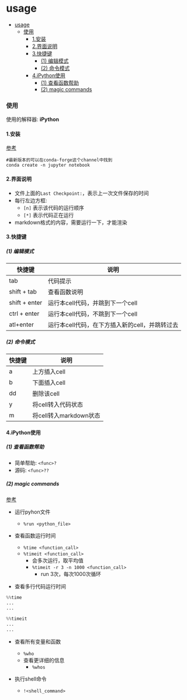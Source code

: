 # usage


<!-- @import "[TOC]" {cmd="toc" depthFrom=1 depthTo=6 orderedList=false} -->

<!-- code_chunk_output -->

- [usage](#usage)
    - [使用](#使用)
      - [1.安装](#1安装)
      - [2.界面说明](#2界面说明)
      - [3.快捷键](#3快捷键)
        - [(1) 编辑模式](#1-编辑模式)
        - [(2) 命令模式](#2-命令模式)
      - [4.iPython使用](#4ipython使用)
        - [(1) 查看函数帮助](#1-查看函数帮助)
        - [(2) magic commands](#2-magic-commands)

<!-- /code_chunk_output -->


### 使用

使用的解释器: **iPython**

#### 1.安装

[参考](https://jupyter.org/install)

```shell
#最新版本的可以在conda-forge这个channel中找到
conda create -n jupyter notebook
```

#### 2.界面说明

* 文件上面的`Last Checkpoint:`，表示上一次文件保存的时间 
* 每行左边方框: 
    * `[n]` 表示该代码的运行顺序
    * `[*]` 表示代码正在运行
* markdown格式的内容，需要运行一下，才能渲染

#### 3.快捷键

##### (1) 编辑模式

|快捷键|说明|
|-|-|
|tab|代码提示|
|shift + tab|查看函数说明|
|shift + enter|运行本cell代码，并跳到下一个cell|
|ctrl + enter|运行本cell代码，不跳到下一个cell|
|atl+enter|运行本cell代码，在下方插入新的cell，并跳转过去|

##### (2) 命令模式

|快捷键|说明|
|-|-|
|a|上方插入cell|
|b|下面插入cell|
|dd|删除该cell|
|y|将cell转入代码状态|i
|m|将cell转入markdown状态|

#### 4.iPython使用

##### (1) 查看函数帮助
* 简单帮助: `<func>?`
* 源码: `<func>??`

##### (2) magic commands

[参考](https://ipython.readthedocs.io/en/stable/interactive/magics.html#)

* 运行pyhon文件
    * `%run <python_file>`

* 查看函数运行时间
    * `%time <function_call>`
    * `%timeit <function_call>`
        * 会多次运行，取平均值
         * `%timeit -r 3 -n 1000 <function_call>`
            * run 3次，每次1000次循环
* 查看多行代码运行时间
```python
%%time
...
...
```
```python
%%timeit
...
...
```

* 查看所有变量和函数
    * `%who`
    * 查看更详细的信息
        * `%whos`

* 执行shell命令
    * `!<shell_command>`